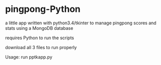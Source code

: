 # pingpong-Python

a little app written with python3.4/tkinter to manage pingpong scores and stats using a MongoDB database

requires Python to run the scripts

download all 3 files to run properly

Usage:
run pptkapp.py

